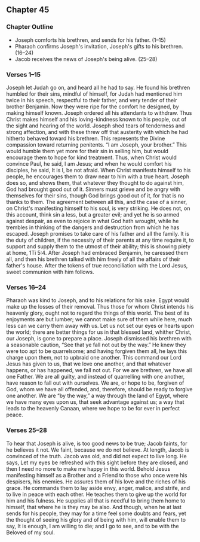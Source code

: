 ## Chapter 45

### Chapter Outline

- Joseph comforts his brethren, and sends for his father. (1–15)
- Pharaoh confirms Joseph's invitation, Joseph's gifts to his brethren. (16–24)
- Jacob receives the news of Joseph's being alive. (25–28)

### Verses 1–15

Joseph let Judah go on, and heard all he had to say. He found his brethren humbled for their sins, mindful of himself, for Judah had mentioned him twice in his speech, respectful to their father, and very tender of their brother Benjamin. Now they were ripe for the comfort he designed, by making himself known. Joseph ordered all his attendants to withdraw. Thus Christ makes himself and his loving-kindness known to his people, out of the sight and hearing of the world. Joseph shed tears of tenderness and strong affection, and with these threw off that austerity with which he had hitherto behaved toward his brethren. This represents the Divine compassion toward returning penitents. “I am Joseph, your brother.” This would humble them yet more for their sin in selling him, but would encourage them to hope for kind treatment. Thus, when Christ would convince Paul, he said, I am Jesus; and when he would comfort his disciples, he said, It is I, be not afraid. When Christ manifests himself to his people, he encourages them to draw near to him with a true heart. Joseph does so, and shows them, that whatever they thought to do against him, God had brought good out of it. Sinners must grieve and be angry with themselves for their sins, though God brings good out of it, for that is no thanks to them. The agreement between all this, and the case of a sinner, on Christ's manifesting himself to his soul, is very striking. He does not, on this account, think sin a less, but a greater evil; and yet he is so armed against despair, as even to rejoice in what God hath wrought, while he trembles in thinking of the dangers and destruction from which he has escaped. Joseph promises to take care of his father and all the family. It is the duty of children, if the necessity of their parents at any time require it, to support and supply them to the utmost of their ability; this is showing piety at home, 1Ti 5:4. After Joseph had embraced Benjamin, he caressed them all, and then his brethren talked with him freely of all the affairs of their father's house. After the tokens of true reconciliation with the Lord Jesus, sweet communion with him follows.

### Verses 16–24

Pharaoh was kind to Joseph, and to his relations for his sake. Egypt would make up the losses of their removal. Thus those for whom Christ intends his heavenly glory, ought not to regard the things of this world. The best of its enjoyments are but lumber; we cannot make sure of them while here, much less can we carry them away with us. Let us not set our eyes or hearts upon the world; there are better things for us in that blessed land, whither Christ, our Joseph, is gone to prepare a place. Joseph dismissed his brethren with a seasonable caution, “See that ye fall not out by the way.” He knew they were too apt to be quarrelsome; and having forgiven them all, he lays this charge upon them, not to upbraid one another. This command our Lord Jesus has given to us, that we love one another, and that whatever happens, or has happened, we fall not out. For we are brethren, we have all one Father. We are all guilty, and instead of quarrelling with one another, have reason to fall out with ourselves. We are, or hope to be, forgiven of God, whom we have all offended, and, therefore, should be ready to forgive one another. We are “by the way,” a way through the land of Egypt, where we have many eyes upon us, that seek advantage against us; a way that leads to the heavenly Canaan, where we hope to be for ever in perfect peace.

### Verses 25–28

To hear that Joseph is alive, is too good news to be true; Jacob faints, for he believes it not. We faint, because we do not believe. At length, Jacob is convinced of the truth. Jacob was old, and did not expect to live long. He says, Let my eyes be refreshed with this sight before they are closed, and then I need no more to make me happy in this world. Behold Jesus manifesting himself as a Brother and a Friend to those who once were his despisers, his enemies. He assures them of his love and the riches of his grace. He commands them to lay aside envy, anger, malice, and strife, and to live in peace with each other. He teaches them to give up the world for him and his fulness. He supplies all that is needful to bring them home to himself, that where he is they may be also. And though, when he at last sends for his people, they may for a time feel some doubts and fears, yet the thought of seeing his glory and of being with him, will enable them to say, It is enough, I am willing to die; and I go to see, and to be with the Beloved of my soul.

